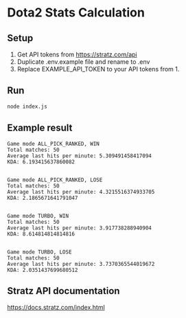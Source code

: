 # Dota2 Stats Calculation

## Setup

1. Get API tokens from https://stratz.com/api
2. Duplicate .env.example file and rename to .env
3. Replace EXAMPLE_API_TOKEN to your API tokens from 1.

## Run

```bash
node index.js
```

## Example result

```
Game mode ALL_PICK_RANKED, WIN
Total matches: 50
Average last hits per minute: 5.309491458417094
KDA: 6.193415637860082


Game mode ALL_PICK_RANKED, LOSE
Total matches: 50
Average last hits per minute: 4.3215516374933705
KDA: 2.1865671641791047


Game mode TURBO, WIN
Total matches: 50
Average last hits per minute: 3.917738288940904
KDA: 8.614814814814816


Game mode TURBO, LOSE
Total matches: 50
Average last hits per minute: 3.7370365544019672
KDA: 2.0351437699680512
```

## Stratz API documentation

https://docs.stratz.com/index.html
